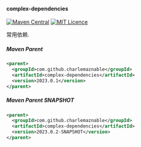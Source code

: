 #### complex-dependencies

[![Maven Central](https://maven-badges.herokuapp.com/maven-central/com.github.charlemaznable/complex-dependencies/badge.svg)](https://maven-badges.herokuapp.com/maven-central/com.github.charlemaznable/complex-dependencies/)
[![MIT Licence](https://badges.frapsoft.com/os/mit/mit.svg?v=103)](https://opensource.org/licenses/mit-license.php)

常用依赖.

##### Maven Parent

```xml
<parent>
  <groupId>com.github.charlemaznable</groupId>
  <artifactId>complex-dependencies</artifactId>
  <version>2023.0.1</version>
</parent>
```

##### Maven Parent SNAPSHOT

```xml
<parent>
  <groupId>com.github.charlemaznable</groupId>
  <artifactId>complex-dependencies</artifactId>
  <version>2023.0.2-SNAPSHOT</version>
</parent>
```
